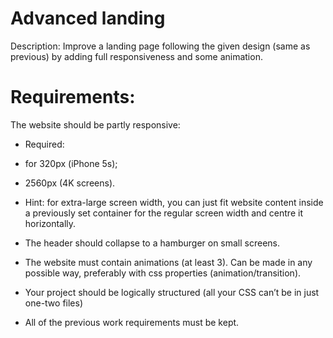 # Advanced landing

Description: Improve a landing page following the given design (same as previous) by adding full responsiveness and some animation.

# Requirements:

The website should be partly responsive: 
* Required: 
* for 320px (iPhone 5s);  
* 2560px (4K screens). 
* Hint: for extra-large screen width, you can just fit website content inside a previously set container for the regular screen width and centre it horizontally.

* The header should collapse to a hamburger on small screens.
* The website must contain animations (at least 3). Can be made in any possible way, preferably with css properties (animation/transition).
* Your project should be logically structured (all your CSS can’t be in just one-two files)
* All of the previous work requirements must be kept.
